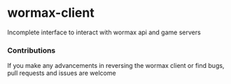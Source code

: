 # wormax-client
Incomplete interface to interact with wormax api and game servers

### Contributions

If you make any advancements in reversing the wormax client or find bugs, pull requests and issues are welcome
